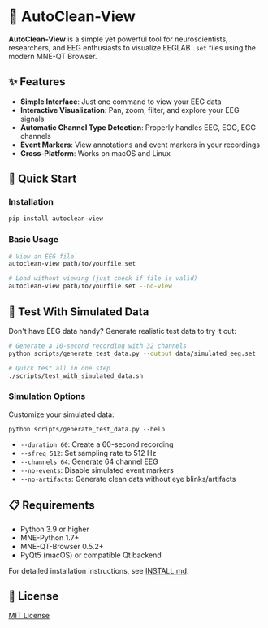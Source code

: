 # 🧠 AutoClean-View

**AutoClean-View** is a simple yet powerful tool for neuroscientists, researchers, and EEG enthusiasts to visualize EEGLAB `.set` files using the modern MNE-QT Browser.

## ✨ Features

- **Simple Interface**: Just one command to view your EEG data
- **Interactive Visualization**: Pan, zoom, filter, and explore your EEG signals
- **Automatic Channel Type Detection**: Properly handles EEG, EOG, ECG channels
- **Event Markers**: View annotations and event markers in your recordings
- **Cross-Platform**: Works on macOS and Linux

## 🚀 Quick Start

### Installation

```bash
pip install autoclean-view
```

### Basic Usage

```bash
# View an EEG file
autoclean-view path/to/yourfile.set

# Load without viewing (just check if file is valid)
autoclean-view path/to/yourfile.set --no-view
```

## 🧪 Test With Simulated Data

Don't have EEG data handy? Generate realistic test data to try it out:

```bash
# Generate a 10-second recording with 32 channels
python scripts/generate_test_data.py --output data/simulated_eeg.set

# Quick test all in one step
./scripts/test_with_simulated_data.sh
```

### Simulation Options

Customize your simulated data:

```
python scripts/generate_test_data.py --help
```

- `--duration 60`: Create a 60-second recording
- `--sfreq 512`: Set sampling rate to 512 Hz
- `--channels 64`: Generate 64 channel EEG
- `--no-events`: Disable simulated event markers
- `--no-artifacts`: Generate clean data without eye blinks/artifacts

## 📋 Requirements

- Python 3.9 or higher
- MNE-Python 1.7+
- MNE-QT-Browser 0.5.2+
- PyQt5 (macOS) or compatible Qt backend

For detailed installation instructions, see [INSTALL.md](INSTALL.md).

## 📝 License

[MIT License](LICENSE)